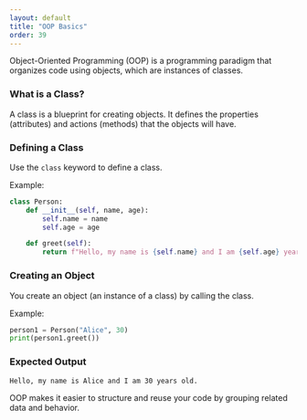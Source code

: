 ```yaml
---
layout: default
title: "OOP Basics"
order: 39
---
```


Object-Oriented Programming (OOP) is a programming paradigm that organizes code using objects, which are instances of classes.

### What is a Class?

A class is a blueprint for creating objects. It defines the properties (attributes) and actions (methods) that the objects will have.

### Defining a Class

Use the `class` keyword to define a class.

Example:

```python
class Person:
    def __init__(self, name, age):
        self.name = name
        self.age = age

    def greet(self):
        return f"Hello, my name is {self.name} and I am {self.age} years old."
```

### Creating an Object

You create an object (an instance of a class) by calling the class.

Example:

```python
person1 = Person("Alice", 30)
print(person1.greet())
```

### Expected Output

```plaintext
Hello, my name is Alice and I am 30 years old.
```

OOP makes it easier to structure and reuse your code by grouping related data and behavior.